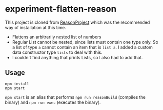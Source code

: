 # experiment-flatten-reason

This project is cloned from
[ReasonProject](https://github.com/facebook/reason/blob/master/README.md#install-via-npm)
which was the recommended way of installation at this time.

- Flattens an arbitrarily nested list of numbers
- Regular List cannot be nested, since lists must contain one type only. So a
  list of type `a` cannot contain an item that is `list a`. I added a custom
  data constructor type `lists` to deal with this.
- I couldn't find anything that prints Lists, so I also had to add that.

## Usage

```
npm install
npm start
```

`npm start` is an alias that performs `npm run reasonBuild` (compiles the
binary) and `npm run exec` (executes the binary).

